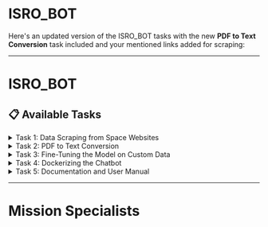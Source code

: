 # ISRO_BOT

Here's an updated version of the ISRO_BOT tasks with the new **PDF to Text Conversion** task included and your mentioned links added for scraping:

---

# ISRO_BOT

## 📋 Available Tasks

<details>
  <summary>Task 1: Data Scraping from Space Websites</summary>

  - **Description**: Scrape space-related articles, missions, and datasets from ISRO, NASA, SpaceX, and other sources Convert into text file for fine tunning model.
  - **Assigned To**: [Research Team](github_id_link
  - **Subtask: ISRO Launcher Data Scraping**:
    - Scrape launcher-related content from:
      - [PSLV](https://www.isro.gov.in/PSLV_CON.html)
      - [Sounding Rockets](https://www.isro.gov.in/soundingRockets.html)
      - [ASLV](https://www.isro.gov.in/ASLV.html)
      - [GSLV](https://www.isro.gov.in/GSLV_CON.html)
      - [GSLV Mk3](https://www.isro.gov.in/GSLVmk3_CON.html)
      - [SSLV](https://www.isro.gov.in/sslv_CON.html)
      - [RLV-TD](https://www.isro.gov.in/RLVTD.html)
      - [Scramjet Engine](https://www.isro.gov.in/ScramjetEngine.html)
    - Scrape technology content from:
      - [Scramjet Engine Technology](https://www.isro.gov.in/ScramjetEngineTechnology.html)
    - Scrape mission-related data from:
      - [Mars Mission](https://www.issdc.gov.in/marsmission.html)
      - [Chandrayaan 3 Mission](https://www.issdc.gov.in/isda_pds.html)
  - **What tools you can you for scrapping?**:
  -  [Scrapy](https://scrapy.org/)
  -  [beautifulsoup4](https://pypi.org/project/beautifulsoup4/)
  -  [selenium](https://www.selenium.dev/)
</details>

<details>
  <summary>Task 2: PDF to Text Conversion</summary>

  - **Description**: Convert the following PDF files into text data for further analysis and integration into the model.
  - **Assigned To**: [Research Team](github_id_link
  - **PDF Files**:
    - [AstroSat Payloads](https://www.issdc.gov.in/docs/as1/AstroSat_Payloads.pdf)
    - [AstroSat Handbook](https://www.issdc.gov.in/docs/as1/AstroSat-Handbook-v1.10.pdf)
    - [Chandrayaan 1 Payload](https://www.issdc.gov.in/docs/ch1/chandrayaan1_payload.pdf)
    - [Chandrayaan 2 Payload](https://www.issdc.gov.in/docs/ch2/chandrayaan2_payload.pdf)
    - [Rocket Propulsion Elements](https://ftp.idu.ac.id/wp-content/uploads/ebook/tdg/DESIGN%20SISTEM%20DAYA%20GERAK/Rocket%20Propulsion%20Elements%20by%20George%20P.%20Sutton.pdf)
    - [Ignition Book](https://library.sciencemadness.org/library/books/ignition.pdf)
    - [Orbital Mechanics for Engineering Students](https://www.hlevkin.com/hlevkin/90MathPhysBioBooks/Mechanics/Curtis_OrbitamMechForEngineeringStudents.pdf)
    - [NASA Document](https://ntrs.nasa.gov/api/citations/19710019929/downloads/19710019929.pdf)
    - **What tool can be used?** :
    - pyPDF2 (Python library)
</details>

<details>
  <summary>Task 3: Fine-Tuning the Model on Custom Data</summary>

  - **Description**: Fine-tune the Ollama 3.1 model using the scraped data and ensure model accuracy with test queries.
  - **Assigned To**: [ML Team](github_id's_link
  - **Link**: [Fine-Tuning Process](updated_soon
</details>

<details>
  <summary>Task 4: Dockerizing the Chatbot</summary>

  - **Description**: Containerize the chatbot and model for seamless deployment.
  - **Assigned To**: [DevOps Team](update_soon
  - **Link**: [Docker Setup Guide](update_soon
</details>

<details>
  <summary>Task 5: Documentation and User Manual</summary>

  - **Description**: Write comprehensive documentation and user guides for using the chatbot, including common commands, API usage, and developer setup.
  - **Assigned To**: [Documentation Team](updated_soon
  - **Link**: [Documentation Template](updated_soon
</details>



---
# Mission Specialists
